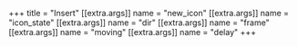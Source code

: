 +++
title = "Insert"
[[extra.args]]
name = "new_icon"
[[extra.args]]
name = "icon_state"
[[extra.args]]
name = "dir"
[[extra.args]]
name = "frame"
[[extra.args]]
name = "moving"
[[extra.args]]
name = "delay"
+++